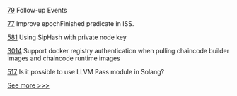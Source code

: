 
[79](https://github.com/hyperledger-labs/mirbft/issues/79) Follow-up Events

[77](https://github.com/hyperledger-labs/mirbft/issues/77) Improve epochFinished predicate in ISS.

[581](https://github.com/hyperledger-labs/solang/issues/581) Using SipHash with private node key

[3014](https://github.com/hyperledger/fabric/issues/3014) Support docker registry authentication when pulling chaincode builder images and chaincode runtime images

[517](https://github.com/hyperledger-labs/solang/issues/517) Is it possible to use LLVM Pass module in Solang?


[See more >>>](https://start-here.hyperledger.org/issues)
